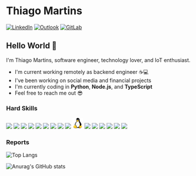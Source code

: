 # Thiago Martins

[![LinkedIn](https://img.shields.io/badge/thimj-blue?logo=linkedin&style=for-the-badge)](https://br.linkedin.com/in/thimj) [![Outlook](https://img.shields.io/badge/-thiagomartins03@hotmail.com-darkblue?logo=microsoftoutlook&logoColor=white&style=for-the-badge)](mailto:thiagomartins03@hotmail.com) [![GitLab](https://img.shields.io/badge/-thi__mj-purple?style=for-the-badge&logo=gitlab)](https://gitlab.com/thi_mj)

## Hello World 👋

I'm Thiago Martins, software engineer, technology lover, and IoT enthusiast.

- I'm current working remotely as backend engineer ☕💻
- I've been working on social media and financial projects
- I'm currently coding in **Python**, **Node.js**, and **TypeScript**
- Feel free to reach me out 😎

### Hard Skills

[<img src="https://cdn.cdnlogo.com/logos/p/3/python.svg" width=30></img>](https://www.python.org/) [<img src="https://cdn.freebiesupply.com/logos/large/2x/flask-logo-png-transparent.png" width=25></img>](https://flask.palletsprojects.com/) [<img src="https://seeklogo.com/images/N/nodejs-logo-FBE122E377-seeklogo.com.png" width=30></img>](https://nodejs.org/en) [<img src="https://img.icons8.com/office/512/express-js.png" width=30></img>](https://expressjs.com/pt-br/) [<img src="https://upload.wikimedia.org/wikipedia/commons/thumb/a/a7/React-icon.svg/2300px-React-icon.svg.png" width=30></img>](https://react.dev/) [<img src="https://www.docker.com/wp-content/uploads/2022/03/vertical-logo-monochromatic.png" width=30></img>](https://www.docker.com/) [<img src="https://upload.wikimedia.org/wikipedia/commons/thumb/3/39/Kubernetes_logo_without_workmark.svg/2109px-Kubernetes_logo_without_workmark.svg.png" width=30></img>](https://kubernetes.io/) [<img src="https://upload.wikimedia.org/wikipedia/commons/thumb/9/93/Amazon_Web_Services_Logo.svg/1024px-Amazon_Web_Services_Logo.svg.png" width=40></img>](https://aws.amazon.com/) [<img src="https://git-scm.com/images/logos/downloads/Git-Icon-1788C.png" width=30></img>](https://git-scm.com/) [<img src="https://raw.githubusercontent.com/devicons/devicon/master/icons/linux/linux-original.svg" width=30></img>](https://www.linux.org/) [<img src="https://upload.wikimedia.org/wikipedia/commons/thumb/2/29/Postgresql_elephant.svg/1985px-Postgresql_elephant.svg.png" width=30></img>](https://www.postgresql.org/) [<img src="https://uxwing.com/wp-content/themes/uxwing/download/brands-and-social-media/mysql-icon.png" width=40></img>](https://www.mysql.com/) [<img src="https://www.pngall.com/wp-content/uploads/13/Mongodb-Transparent.png" width=30></img>](https://www.mongodb.com/) [<img src="https://cdn.freebiesupply.com/logos/large/2x/rabbitmq-logo-png-transparent.png" width=25></img>](https://www.rabbitmq.com/) [<img src="https://openwhisk.apache.org/images/icons/icon-kafka-white-trans-tall.png" width=30></img>](https://kafka.apache.org/) [<img src="https://uxwing.com/wp-content/themes/uxwing/download/brands-and-social-media/postman-icon.png" width=30></img>](https://www.postman.com/)

### Reports

![Top Langs](https://github-readme-stats.vercel.app/api/top-langs/?username=thi-martinsj&theme=dark&layout=compact&hide=javascript,html)

![Anurag's GitHub stats](https://github-readme-stats.vercel.app/api?username=thi-martinsj&show_icons=true&theme=dark)
